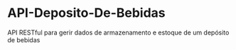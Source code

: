# API-Deposito-De-Bebidas
API RESTful para gerir dados de armazenamento e estoque de um depósito de bebidas
